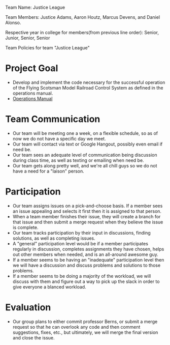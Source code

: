 
 Team Name: Justice League

Team Members: Justice Adams, Aaron Houtz, Marcus Devens, and Daniel Alonso.

Respective year in college for members(from previous line order): Senior, Junior, Senior, Senior

Team Policies for team "Justice League"
# Project Goal

- Develop and implement the code necessary for the successful operation of the Flying Scotsman Model Railroad Control System as defined in the operations manual.
- [Operations Manual](http://www.cs.uni.edu/~adberns/courses/cs4740-f17/user_manual.pdf)

# Team Communication

- Our team will be meeting one a week, on a flexible schedule, so as of now we do not have a specific day we meet.
- Our team will contact via text or Google Hangout, possibly even email if need be.
- Our team sees an adequate level of communication being discussion during class time, as well as texting or emailing when need be.
- Our team gets along pretty well, and we're all chill guys so we do not have a need for a "laison" person.

# Participation

- Our team assigns issues on a pick-and-choose basis. If a member sees an issue appealing and selects it first then it is assigned to that person.
- When a team member finishes their issue, they will create a branch for that issue and then submit a merge request when they believe the issue is complete. 
- Our team tracks participation by their input in discussions, finding solutions, as well as completing issues. 
- A "general" participation level would be if a member participates regularly in discussion, completes assignments they have chosen, helps out other members when needed, and is an all-around awesome guy.
- If a member seems to be having an "inadequate" participation level then we will have a discussion and discuss problems and solutions to those problems.
- If a member seems to be doing a majority of the workload, we will discuss with them and figure out a way to pick up the slack in order to give everyone a blanced workload.
    
# Evaluation

- Our group plans to either commit professor Berns, or submit a merge request so that he can overlook any code and then comment suggestions, fixes, etc., but ultimately, we will merge the final version and close the issue.


    
